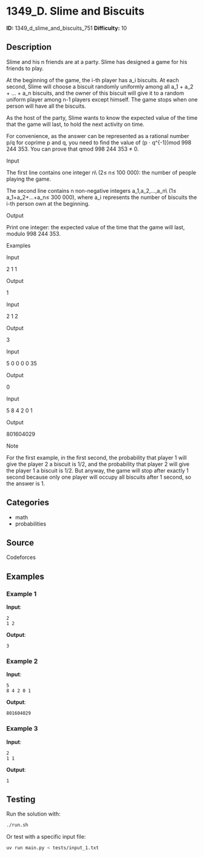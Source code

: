 # 1349_D. Slime and Biscuits

**ID:** 1349_d_slime_and_biscuits_751
**Difficulty:** 10

## Description

Slime and his n friends are at a party. Slime has designed a game for his friends to play.

At the beginning of the game, the i-th player has a_i biscuits. At each second, Slime will choose a biscuit randomly uniformly among all a_1 + a_2 + … + a_n biscuits, and the owner of this biscuit will give it to a random uniform player among n-1 players except himself. The game stops when one person will have all the biscuits.

As the host of the party, Slime wants to know the expected value of the time that the game will last, to hold the next activity on time.

For convenience, as the answer can be represented as a rational number p/q for coprime p and q, you need to find the value of (p ⋅ q^{-1})mod 998 244 353. You can prove that qmod 998 244 353 ≠ 0.

Input

The first line contains one integer n\ (2≤ n≤ 100 000): the number of people playing the game.

The second line contains n non-negative integers a_1,a_2,...,a_n\ (1≤ a_1+a_2+...+a_n≤ 300 000), where a_i represents the number of biscuits the i-th person own at the beginning.

Output

Print one integer: the expected value of the time that the game will last, modulo 998 244 353.

Examples

Input


2
1 1


Output


1


Input


2
1 2


Output


3


Input


5
0 0 0 0 35


Output


0


Input


5
8 4 2 0 1


Output


801604029

Note

For the first example, in the first second, the probability that player 1 will give the player 2 a biscuit is 1/2, and the probability that player 2 will give the player 1 a biscuit is 1/2. But anyway, the game will stop after exactly 1 second because only one player will occupy all biscuits after 1 second, so the answer is 1.

## Categories

- math
- probabilities

## Source

Codeforces

## Examples

### Example 1

**Input**:
```
2
1 2
```

**Output**:
```
3
```

### Example 2

**Input**:
```
5
8 4 2 0 1
```

**Output**:
```
801604029
```

### Example 3

**Input**:
```
2
1 1
```

**Output**:
```
1
```


## Testing

Run the solution with:

```bash
./run.sh
```

Or test with a specific input file:

```bash
uv run main.py < tests/input_1.txt
```
